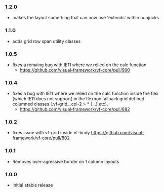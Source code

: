 ### 1.2.0

- makes the layout something that can now use 'extends' within nunjucks

### 1.1.0

- adds grid row span utility classes

### 1.0.5

- fixes a remaing bug with IE11 where we relied on the calc function
  - https://github.com/visual-framework/vf-core/pull/900

### 1.0.4

- fixes a bug with IE11 where we relied on the calc function inside the flex (which IE11 does not support) in the flexbox fallback grid defined columned classes (.vf-grid__col-2 > * {...) etc).
  - https://github.com/visual-framework/vf-core/pull/882

### 1.0.2

- fixes issue with vf-grid inside vf-body https://github.com/visual-framework/vf-core/pull/802

### 1.0.1

- Removes over-agressive border on 1 column layouts

### 1.0.0

- Initial stable release
